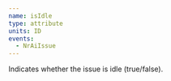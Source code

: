 ```yaml
---
name: isIdle
type: attribute
units: ID
events:
  - NrAiIssue
---
```


Indicates whether the issue is idle (true/false).